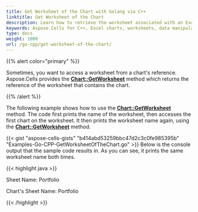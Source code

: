 ```yaml
---
title: Get Worksheet of the Chart with Golang via C++
linktitle: Get Worksheet of the Chart
description: Learn how to retrieve the worksheet associated with an Excel chart using Aspose.Cells for C++. Our guide will show you how to access the worksheet and perform operations on it to manipulate the underlying data of the chart.
keywords: Aspose.Cells for C++, Excel charts, worksheets, data manipulation, underlying data, operations.
type: docs
weight: 1000
url: /go-cpp/get-worksheet-of-the-chart/
---
```


{{% alert color="primary" %}}

Sometimes, you want to access a worksheet from a chart's reference. Aspose.Cells provides the [**Chart::GetWorksheet**](https://reference.aspose.com/cells/go-cpp/chart/getworksheet/) method which returns the reference of the worksheet that contains the chart.

{{% /alert %}}

The following example shows how to use the [**Chart::GetWorksheet**](https://reference.aspose.com/cells/go-cpp/chart/getworksheet/) method. The code first prints the name of the worksheet, then accesses the first chart on the worksheet. It then prints the worksheet name again, using the [**Chart::GetWorksheet**](https://reference.aspose.com/cells/go-cpp/chart/getworksheet/) method.

{{< gist "aspose-cells-gists" "b414abd53259bbc47d2c3c0fe985395b" "Examples-Go-CPP-GetWorksheetOfTheChart.go" >}}
Below is the console output that the sample code results in. As you can see, it prints the same worksheet name both times.

{{< highlight java >}}

Sheet Name: Portfolio

Chart's Sheet Name: Portfolio

{{< /highlight >}}